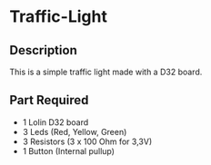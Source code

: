 # Traffic-Light
## Description
This is a simple traffic light made with a D32 board.
## Part Required
- 1 Lolin D32 board
- 3 Leds (Red, Yellow, Green)
- 3 Resistors (3 x 100 Ohm for 3,3V)
- 1 Button (Internal pullup)
